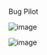 Bug Pilot

![image](https://user-images.githubusercontent.com/53190754/208695797-619ccfa8-f832-470c-abd2-8ae192bb6608.png)


![image](https://user-images.githubusercontent.com/53190754/208695881-6d932821-49c8-4ca5-a8e6-550b39f7a58b.png)

